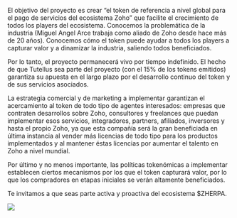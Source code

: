 El objetivo del proyecto es crear “el token de referencia a nivel global para el pago de servicios del ecosistema Zoho” que facilite el crecimiento de todos los players del ecosistema. Conocemos la problemática de la industria (Miguel Angel Arce trabaja como aliado de Zoho desde hace más de 20 años). Conocemos cómo el token puede ayudar a todos los players a capturar valor y a dinamizar la industria, saliendo todos beneficiados.

Por lo tanto, el proyecto permanecerá vivo por tiempo indefinido. El hecho de que Tutellus sea parte del proyecto (con el 15% de los tokens emitidos) garantiza su apuesta en el largo plazo por el desarrollo continuo del token y de sus servicios asociados.

La estrategia comercial y de marketing a implementar garantizan el acercamiento al token de todo tipo de agentes interesados: empresas que contraten desarrollos sobre Zoho, consultores y freelances que puedan implementar esos servicios, integradores, partners, afiliados, inversores y hasta el propio Zoho, ya que esta compañía será la gran beneficiada en última instancia al vender más licencias de todo tipo para los productos implementados y al mantener éstas licencias por aumentar el talento en Zoho a nivel mundial.

Por último y no menos importante, las políticas tokenómicas a implementar establecen ciertos mecanismos por los que el token capturará valor, por lo que los compradores en etapas iniciales se verán altamente beneficiados.

Te invitamos a que seas parte activa y proactiva del ecosistema $ZHERPA.

![](https://d1ddeojt5lrj1t.cloudfront.net/launchpads/zherpa/roadmap.png)
